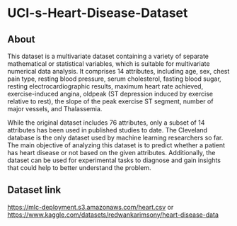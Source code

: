 # UCI-s-Heart-Disease-Dataset

## About
This dataset is a multivariate dataset containing a variety of separate mathematical or statistical variables, which is suitable for multivariate numerical data analysis. It comprises 14 attributes, including age, sex, chest pain type, resting blood pressure, serum cholesterol, fasting blood sugar, resting electrocardiographic results, maximum heart rate achieved, exercise-induced angina, oldpeak (ST depression induced by exercise relative to rest), the slope of the peak exercise ST segment, number of major vessels, and Thalassemia.

While the original dataset includes 76 attributes, only a subset of 14 attributes has been used in published studies to date. The Cleveland database is the only dataset used by machine learning researchers so far. The main objective of analyzing this dataset is to predict whether a patient has heart disease or not based on the given attributes. Additionally, the dataset can be used for experimental tasks to diagnose and gain insights that could help to better understand the problem.

## Dataset link
https://mlc-deployment.s3.amazonaws.com/heart.csv
or
https://www.kaggle.com/datasets/redwankarimsony/heart-disease-data
